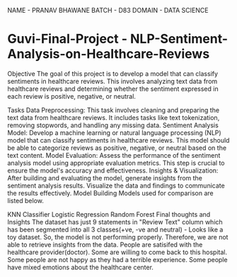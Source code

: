 NAME - PRANAV BHAWANE 
BATCH - D83
DOMAIN - DATA SCIENCE
 # Guvi-Final-Project - NLP-Sentiment-Analysis-on-Healthcare-Reviews
 
Objective
The goal of this project is to develop a model that can classify sentiments in healthcare reviews. This involves analyzing text data from healthcare reviews and determining whether the sentiment expressed in each review is positive, negative, or neutral.

Tasks
Data Preprocessing: This task involves cleaning and preparing the text data from healthcare reviews. It includes tasks like text tokenization, removing stopwords, and handling any missing data.
Sentiment Analysis Model: Develop a machine learning or natural language processing (NLP) model that can classify sentiments in healthcare reviews. This model should be able to categorize reviews as positive, negative, or neutral based on the text content.
Model Evaluation: Assess the performance of the sentiment analysis model using appropriate evaluation metrics. This step is crucial to ensure the model's accuracy and effectiveness.
Insights & Visualization: After building and evaluating the model, generate insights from the sentiment analysis results. Visualize the data and findings to communicate the results effectively.
Model Building
Models used for comparison are listed below.

KNN Classifier
Logistic Regression
Random Forest
Final thoughts and Insights
The dataset has just 9 statements in "Review Text" column which has been segmented into all 3 classes(+ve, -ve and neutral) - Looks like a toy dataset. So, the model is not performing properly. Therefore, we are not able to retrieve insights from the data.
People are satisifed with the healthcare provider(doctor).
Some are willing to come back to this hospital.
Some people are not happy as they had a terrible experience.
Some people have mixed emotions about the healthcare center.

